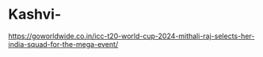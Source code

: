 # Kashvi-
https://goworldwide.co.in/icc-t20-world-cup-2024-mithali-raj-selects-her-india-squad-for-the-mega-event/
